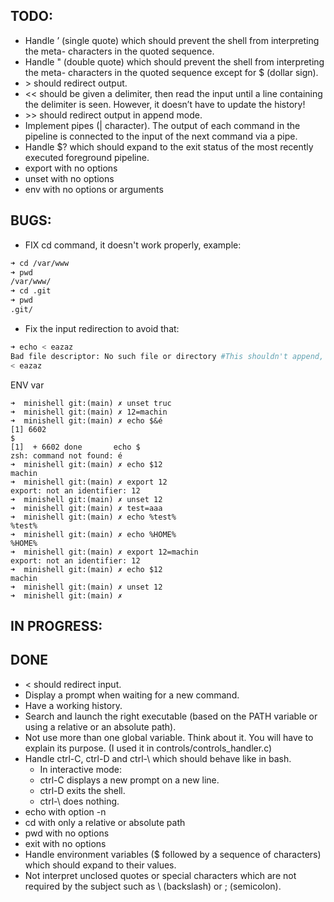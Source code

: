 ## TODO:
* Handle ’ (single quote) which should prevent the shell from interpreting the meta-
characters in the quoted sequence.
* Handle " (double quote) which should prevent the shell from interpreting the meta-
characters in the quoted sequence except for $ (dollar sign).
* \> should redirect output.
* << should be given a delimiter, then read the input until a line containing the
delimiter is seen. However, it doesn’t have to update the history!
* \>> should redirect output in append mode.
* Implement pipes (| character). The output of each command in the pipeline is
connected to the input of the next command via a pipe.
* Handle $? which should expand to the exit status of the most recently executed
foreground pipeline.
* export with no options
* unset with no options
* env with no options or arguments

## BUGS:
* FIX cd command, it doesn't work properly, example:
```bash
➜ cd /var/www
➜ pwd
/var/www/
➜ cd .git
➜ pwd
.git/
```
* Fix the input redirection to avoid that:
```bash
➜ echo < eazaz
Bad file descriptor: No such file or directory #This shouldn't append, NEVER!
< eazaz
```

ENV var
```
➜  minishell git:(main) ✗ unset truc
➜  minishell git:(main) ✗ 12=machin
➜  minishell git:(main) ✗ echo $&é
[1] 6602
$
[1]  + 6602 done       echo $
zsh: command not found: é
➜  minishell git:(main) ✗ echo $12
machin
➜  minishell git:(main) ✗ export 12
export: not an identifier: 12
➜  minishell git:(main) ✗ unset 12
➜  minishell git:(main) ✗ test=aaa
➜  minishell git:(main) ✗ echo %test%
%test%
➜  minishell git:(main) ✗ echo %HOME%
%HOME%
➜  minishell git:(main) ✗ export 12=machin
export: not an identifier: 12
➜  minishell git:(main) ✗ echo $12
machin
➜  minishell git:(main) ✗ unset 12
➜  minishell git:(main) ✗ 

```


## IN PROGRESS:


## DONE
* < should redirect input.
* Display a prompt when waiting for a new command.
* Have a working history.
* Search and launch the right executable (based on the PATH variable or using a
relative or an absolute path).
* Not use more than one global variable. Think about it. You will have to explain
its purpose. (I used it in controls/controls_handler.c)
* Handle ctrl-C, ctrl-D and ctrl-\ which should behave like in bash.
  * In interactive mode:
  * ctrl-C displays a new prompt on a new line.
  * ctrl-D exits the shell.
  * ctrl-\ does nothing.
* echo with option -n
* cd with only a relative or absolute path
* pwd with no options
* exit with no options
* Handle environment variables ($ followed by a sequence of characters) which
    should expand to their values.
* Not interpret unclosed quotes or special characters which are not required by the
  subject such as \ (backslash) or ; (semicolon).